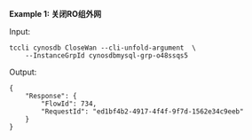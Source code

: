 **Example 1: 关闭RO组外网**



Input: 

```
tccli cynosdb CloseWan --cli-unfold-argument  \
    --InstanceGrpId cynosdbmysql-grp-o48ssqs5
```

Output: 
```
{
    "Response": {
        "FlowId": 734,
        "RequestId": "ed1bf4b2-4917-4f4f-9f7d-1562e34c9eeb"
    }
}
```

